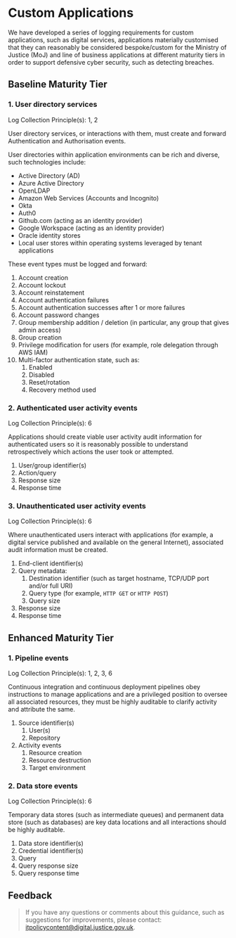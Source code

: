 # Custom Applications

We have developed a series of logging requirements for custom applications, such as digital services, applications materially customised that they can reasonably be considered bespoke/custom for the Ministry of Justice \(MoJ\) and line of business applications at different maturity tiers in order to support defensive cyber security, such as detecting breaches.

## Baseline Maturity Tier

### 1. User directory services

Log Collection Principle\(s\): 1, 2

User directory services, or interactions with them, must create and forward Authentication and Authorisation events.

User directories within application environments can be rich and diverse, such technologies include:

-   Active Directory \(AD\)
-   Azure Active Directory
-   OpenLDAP
-   Amazon Web Services \(Accounts and Incognito\)
-   Okta
-   Auth0
-   Github.com \(acting as an identity provider\)
-   Google Workspace \(acting as an identity provider\)
-   Oracle identity stores
-   Local user stores within operating systems leveraged by tenant applications

These event types must be logged and forward:

1.  Account creation
2.  Account lockout
3.  Account reinstatement
4.  Account authentication failures
5.  Account authentication successes after 1 or more failures
6.  Account password changes
7.  Group membership addition / deletion \(in particular, any group that gives admin access\)
8.  Group creation
9.  Privilege modification for users \(for example, role delegation through AWS IAM\)
10. Multi-factor authentication state, such as:
    1.  Enabled
    2.  Disabled
    3.  Reset/rotation
    4.  Recovery method used

### 2. Authenticated user activity events

Log Collection Principle\(s\): 6

Applications should create viable user activity audit information for authenticated users so it is reasonably possible to understand retrospectively which actions the user took or attempted.

1.  User/group identifier\(s\)
2.  Action/query
3.  Response size
4.  Response time

### 3. Unauthenticated user activity events

Log Collection Principle\(s\): 6

Where unauthenticated users interact with applications \(for example, a digital service published and available on the general Internet\), associated audit information must be created.

1.  End-client identifier\(s\)
2.  Query metadata:
    1.  Destination identifier \(such as target hostname, TCP/UDP port and/or full URI\)
    2.  Query type \(for example, `HTTP GET` or `HTTP POST`\)
    3.  Query size
3.  Response size
4.  Response time

## Enhanced Maturity Tier

### 1. Pipeline events

Log Collection Principle\(s\): 1, 2, 3, 6

Continuous integration and continuous deployment pipelines obey instructions to manage applications and are a privileged position to oversee all associated resources, they must be highly auditable to clarify activity and attribute the same.

1.  Source identifier\(s\)
    1.  User\(s\)
    2.  Repository
2.  Activity events
    1.  Resource creation
    2.  Resource destruction
    3.  Target environment

### 2. Data store events

Log Collection Principle\(s\): 6

Temporary data stores \(such as intermediate queues\) and permanent data store \(such as databases\) are key data locations and all interactions should be highly auditable.

1.  Data store identifier\(s\)
2.  Credential identifier\(s\)
3.  Query
4.  Query response size
5.  Query response time

## Feedback

> If you have any questions or comments about this guidance, such as suggestions for improvements, please contact: [itpolicycontent@digital.justice.gov.uk](mailto:itpolicycontent@digital.justice.gov.uk).

